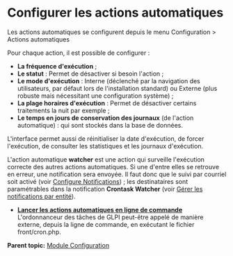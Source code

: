Configurer les actions automatiques
===================================

Les actions automatiques se configurent depuis le menu Configuration \>
Actions automatiques

Pour chaque action, il est possible de configurer :

-   **La fréquence d'exécution** ;
-   **Le statut** : Permet de désactiver si besoin l'action ;
-   **Le mode d'exécution** : Interne (déclenché par la navigation des
    utilisateurs, par défaut lors de l'installation standard) ou Externe
    (plus robuste mais nécessitant une configuration système) ;
-   **La plage horaires d'exécution** : Permet de désactiver certains
    traitements la nuit par exemple ;
-   **Le temps en jours de conservation des journaux** (de l'action
    automatique) : qui sont stockés dans la base de données.

L'interface permet aussi de réinitialiser la date d'exécution, de forcer
l'exécution, de consulter les statistiques et les journaux d'exécution.

L'action automatique **watcher** est une action qui surveille
l'exécution correcte des autres actions automatiques. Si une d'entre
elles se retrouve en erreur, une notification sera envoyée. Il faut donc
que le suivi par courriel soit activé (voir [Configure
Notifications](config_notification.html "Notifications are configured from the menu Setup > Notifications ;"))
; les destinataires sont paramétrables dans la notification **Crontask
Watcher** (voir [Gérer les notifications par
entité](config_notification_notifications.html "Une notification est l'association d'un événement pour un type donné avec un modèle. Une liste destinataire est créée à cet effet.")).

-   **[Lancer les actions automatiques en ligne de
    commande](../glpi/config_crontaskcli.html)**\
     L'ordonnanceur des tâches de GLPI peut-être appelé de manière
    externe, depuis la ligne de commande, en exécutant le fichier
    front/cron.php.

**Parent topic:** [Module
Configuration](../glpi/config.html "Module Configuration de GLPI")

